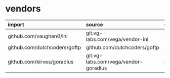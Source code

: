 # vendors

import | source | commit
:--- | :--- | :---
github.com/vaughan0/ini | git.vg-labs.com/vega/vendor-ini | 95e8a160e575b28b0c9ef8b80434c2293cbffaa4
github.com/dutchcoders/goftp | github.com/dutchcoders/goftp | 35e69f0f286fa0b6120b9b6cee1a372d9d1e8f28
github.com/kirves/goradius | git.vg-labs.com/vega/vendor-goradius | ab6356b68b3b078d7ffa87fed027b8a5e5376d84